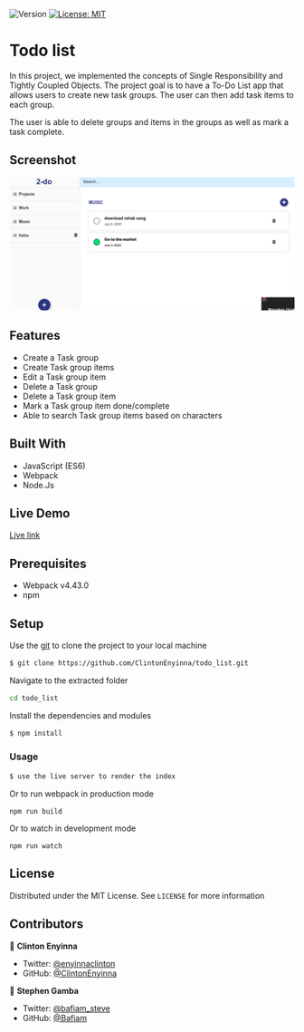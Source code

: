 <p>
  <img alt="Version" src="https://img.shields.io/badge/version-0.0.1-blue.svg?cacheSeconds=2592000" />
  <a href="#" target="_blank">
    <img alt="License: MIT " src="https://img.shields.io/badge/License-MIT -yellow.svg" />
  </a>

</p>

# Todo list

In this project, we implemented the concepts of Single Responsibility and Tightly Coupled Objects. The project goal is to have a To-Do List app that allows users to create new task groups. The user can then add task items to each group.

The user is able to delete groups and items in the groups as well as mark a task complete.

## Screenshot

![screenshot](todolist.png)

## Features

- Create a Task group
- Create Task group items
- Edit a Task group item
- Delete a Task group
- Delete a Task group item
- Mark a Task group item done/complete
- Able to search Task group items based on characters

## Built With

- JavaScript (ES6)
- Webpack
- Node.Js

## Live Demo

[Live link](https://clintonenyinna.github.io/todo_list/dist/index.html)

## Prerequisites

- Webpack v4.43.0
- npm

## Setup

Use the [git](https://git-scm.com/downloads) to clone the project to your local machine

```sh
$ git clone https://github.com/ClintonEnyinna/todo_list.git
```

Navigate to the extracted folder

```sh
cd todo_list
```

Install the dependencies and modules

```sh
$ npm install
```

### Usage

```sh
$ use the live server to render the index
```

Or to run webpack in production mode

```
npm run build
```

Or to watch in development mode

```
npm run watch
```

<!-- LICENSE -->

## License

Distributed under the MIT License. See `LICENSE` for more information

## Contributors

👤 **Clinton Enyinna**

- Twitter: [@enyinnaclinton ](https://twitter.com/ClintonEnyinna)
- GitHub: [@ClintonEnyinna](https://github.com/ClintonEnyinna)

👤 **Stephen Gamba**

- Twitter: [@bafiam_steve ](https://twitter.com/Bafiam_steve)
- GitHub: [@Bafiam](https://github.com/bafiam)
